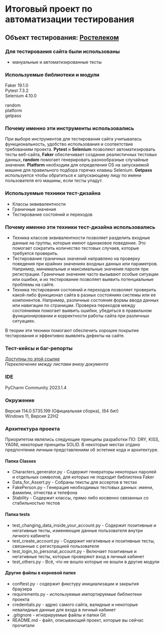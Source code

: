 #  Итоговый проект по автоматизации тестирования
## Объект тестирования: [Ростелеком](https://b2c.passport.rt.ru)

### Для тестирования сайта были использованы
- мануальные и автоматизированные тесты

### Используемые библиотеки и модули
Faker 19.1.0 \
Pytest 7.3.2 \
Selenium 4.10.0 

random \
platform \
getpass


### Почему именно эти инструменты использовались
При выборе инструментов для тестирования сайта учитывалась функциональность, удобство использования и соответствие требованиям проекта. 
**Pytest** и **Selenium** позволяют автоматизировать тесты веб-сайта, **Faker** обеспечивает создание реалистичных тестовых данных, 
**random** помогает генерировать разнообразные случайные значения. **Platform** необходим для определения OS на запускаемой машине для правильного подбора горячих клавиш Selenium.
**Getpass** используется чтобы обратиться к запускающему лицу по имени пользователя его машины, если тесты упадут.

### Используемые техники тест-дизайна
- Классы эквивалентности 
- Граничные значения
- Тестирование состояний и переходов

### Почему именно эти техники тест-дизайна использовались
* Техника классов эквивалентности позволяет разделить входные данные на группы, которые имеют одинаковое поведение. Это помогает сократить количество тестовых случаев, которые требуется проверить. 
* Тестирование граничных значений направлено на проверку поведения при крайних значениях входных данных или параметров. Например, минимальные и максимальные значения пароля при регистрации. Граничные значения часто вызывают особые ситуации или ошибки, и их тестирование позволяет выявить потенциальные проблемы на сайте.
* Техника тестирования состояний и переходов позволяет проверить какой-либо функционал сайта в разных состояниях системы или ее компонентов. Например, различные состояния формы ввода данных или навигации по страницам. Проверка переходов между состояниями помогает выявить ошибки, убедиться в правильном функционировании и корректности работы сайта при различных ситуациях.

В теории эти техники помогают обеспечить хорошее покрытие тестирования и эффективно выявлять дефекты на сайте.

### Тест-кейсы и баг-репорты
[Доступны по этой ссылке](https://docs.google.com/spreadsheets/d/1R30jt8g9oHbXQ8hR1CeaHae3VhmGYdo9Al4J4S5tJjg/edit?usp=sharing) \
_Переключение между листами внизу документа_

### IDE
PyCharm Community 2023.1.4

### Окружение 
Версия 114.0.5735.199 (Официальная сборка), (64 бит)   
Windows 11, Версия 22H2

### Архитектура проекта
Приоритетом являлись следующие принципы разработки ПО: DRY, KISS, YAGNI, некоторые принципы SOLID.
В некоторые местах отдано предпочтение личным представлениям об эстетике кода и архитектуре. 


#### Папка Classes
* Characters_generator.py - Содержит генераторы некоторых паролей и отдельных символов, для которых не подходит библиотека Faker
* Data_for_Assert.py - Собраны тексты для ассертов в тестах
* FakePerson.py - Генерация необходимых тестовых данных: имени, фамилии, отчества и телефона
* Stability - Содержит классы, прямо либо косвенно связанных со стабильностью тестов

#### Папка tests
* test_changing_data_inside_your_account.py - Содержит позитивные и негативные тесты, изменяющие данные пользователя внутри личного кабинета
* test_create_account.py - Содержит негативные и позитивные тесты, связанные с регистрацией пользователя
* test_login_to_personal_account.py - Включает позитивные и негативные тесты, которые проверяют вход в личный кабинет
* test_others.py - Всё, что не вошло которые не вошли в другие модули

#### Другие файлы в корневой папке
* conftest.py - содержит фикстуру инициализации и закрытия браузера
* requirements.py - используемые импортируемые библиотеки проекта
* credentials.py - адрес самого сайта, валидные и некоторые невалидные данные для входа в личный кабинет
* .gitignore - игнорируемые файлы и папки Git
* README.md - файл, описывающий проект, которые вы сейчас прочитали
